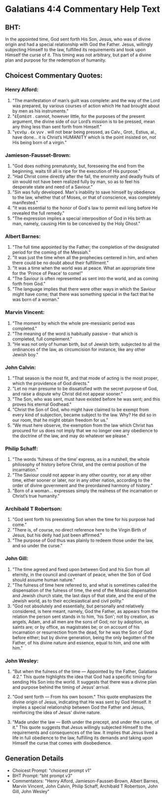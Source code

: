 # Galatians 4:4 Commentary Help Text

## BHT:
In the appointed time, God sent forth His Son, Jesus, who was of divine origin and had a special relationship with God the Father. Jesus, willingly subjecting Himself to the law, fulfilled its requirements and took upon Himself the curse of it. This timing was not arbitrary, but part of a divine plan and purpose for the redemption of humanity.

## Choicest Commentary Quotes:
### Henry Alford:
1. "The manifestation of man’s guilt was complete: and the way of the Lord was prepared, by various courses of action which He had brought about by men as his instruments."
2. "ἐξαπέστ  . cannot, however little, for the purposes of the present argument, the divine side of our Lord’s mission is to be pressed, mean any thing less than  sent forth from Himself."
3. "γενόμ  .   ἐκ γυν  . will not bear being pressed, as Calv., Grot., Estius, al., have done... it is Christ’s HUMANITY which is the point insisted on, not His being born of a virgin."

### Jamieson-Fausset-Brown:
1. "God does nothing prematurely, but, foreseeing the end from the beginning, waits till all is ripe for the execution of His purpose."
2. "Had Christ come directly after the fall, the enormity and deadly fruits of sin would not have been realized fully by man, so as to feel his desperate state and need of a Saviour."
3. "Sin was fully developed. Man's inability to save himself by obedience to the law, whether that of Moses, or that of conscience, was completely manifested."
4. "It was essential to the honor of God's law to permit evil long before He revealed the full remedy."
5. "The expression implies a special interposition of God in His birth as man, namely, causing Him to be conceived by the Holy Ghost."

### Albert Barnes:
1. "The full time appointed by the Father; the completion of the designated period for the coming of the Messiah."
2. "It was just the time when all the prophecies centered in him, and when there could be no doubt about their fulfillment."
3. "It was a time when the world was at peace. What an appropriate time for the 'Prince of Peace' to come!"
4. "The Saviour is often represented as sent into the world, and as coming forth from God."
5. "The language implies that there were other ways in which the Saviour might have come; that there was something special in the fact that he was born of a woman."

### Marvin Vincent:
1. "The moment by which the whole pre-messianic period was completed."
2. "The meaning of the word is habitually passive - that which is completed, full complement."
3. "He was not only of human birth, but of Jewish birth; subjected to all the ordinances of the law, as circumcision for instance, like any other Jewish boy."

### John Calvin:
1. "That season is the most fit, and that mode of acting is the most proper, which the providence of God directs."
2. "Let no man presume to be dissatisfied with the secret purpose of God, and raise a dispute why Christ did not appear sooner."
3. "The Son, who was sent, must have existed before he was sent; and this proves his eternal Godhead."
4. "Christ the Son of God, who might have claimed to be exempt from every kind of subjection, became subject to the law. Why? He did so in our room, that he might obtain freedom for us."
5. "We must here observe, the exemption from the law which Christ has procured for us does not imply that we no longer owe any obedience to the doctrine of the law, and may do whatever we please."

### Philip Schaff:
1. "The words ‘fulness of the time’ express, as in a nutshell, the whole philosophy of history before Christ, and the central position of the incarnation."
2. "The Saviour could not appear in any other country, nor at any other time, either sooner or later, nor in any other nation, according to the order of divine government and the preordained harmony of history."
3. "Born of a woman... expresses simply the realness of the incarnation or Christ’s true humanity."

### Archibald T Robertson:
1. "God sent forth his preexisting Son when the time for his purpose had come." 
2. "There is, of course, no direct reference here to the Virgin Birth of Jesus, but his deity had just been affirmed."
3. "The purpose of God thus was plainly to redeem those under the law, and so under the curse."

### John Gill:
1. "The time agreed and fixed upon between God and his Son from all eternity, in the council and covenant of peace, when the Son of God should assume human nature."
2. "The fulness of time here referred to, and what is sometimes called the dispensation of the fulness of time, the end of the Mosaic dispensation and Jewish church state, the last days of that state, and the end of the Jewish world, as to their ecclesiastical and civil polity."
3. "God not absolutely and essentially, but personally and relatively considered, is here meant, namely, God the Father, as appears from the relation the person sent stands in to him, 'his Son'; not by creation, as angels, Adam, and all men are the sons of God; nor by adoption, as saints are; or by office, as magistrates be; or on account of his incarnation or resurrection from the dead, for he was the Son of God before either; but by divine generation, being the only begotten of the Father, of his divine nature and essence, equal to him, and one with him."

### John Wesley:
1. "But when the fulness of the time — Appointed by the Father, Galatians 4:2." 
This quote highlights the idea that God had a specific timing for sending His Son into the world. It suggests that there was a divine plan and purpose behind the timing of Jesus' arrival.

2. "God sent forth — From his own bosom."
This quote emphasizes the divine origin of Jesus, indicating that He was sent by God Himself. It implies a special relationship between God the Father and Jesus, reinforcing the idea of Jesus' divine nature.

3. "Made under the law — Both under the precept, and under the curse, of it."
This quote suggests that Jesus willingly subjected Himself to the requirements and consequences of the law. It implies that Jesus lived a life in full obedience to the law, fulfilling its demands and taking upon Himself the curse that comes with disobedience.


## Generation Details
- Choicest Prompt: "choicest prompt v1"
- BHT Prompt: "bht prompt v3"
- Commentators: "Henry Alford, Jamieson-Fausset-Brown, Albert Barnes, Marvin Vincent, John Calvin, Philip Schaff, Archibald T Robertson, John Gill, John Wesley"
